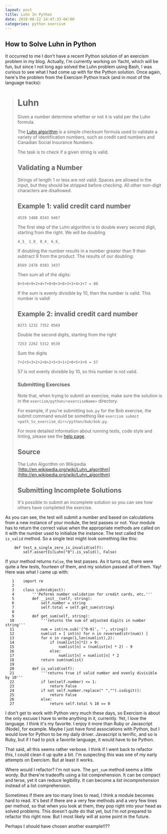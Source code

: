```yaml
---
layout: post
title: Luhn In Python
date: 2018-08-22 14:47:33-04:00
categories: python exercism
---
```


## How to Solve Luhn in Python

It occurred to me I don't have a recent Python solution of an exercism problem in my blog.  Actually, I'm currently working on Yacht, which will be fun, but since I not long ago solved the Luhn problem using Bash, I was
curious to see what I had come up with for the Python solution.  Once again, here's the problem from the Exercism Python track (and in most of the language tracks):


> # Luhn
> 
> Given a number determine whether or not it is valid per the Luhn formula.
> 
> The [Luhn algorithm](https://en.wikipedia.org/wiki/Luhn_algorithm) is
> a simple checksum formula used to validate a variety of identification
> numbers, such as credit card numbers and Canadian Social Insurance
> Numbers.
> 
> The task is to check if a given string is valid.
> 
> Validating a Number
> ------
> 
> Strings of length 1 or less are not valid. Spaces are allowed in the input,
> but they should be stripped before checking. All other non-digit characters
> are disallowed.
> 
> ## Example 1: valid credit card number
> 
> ```
> 4539 1488 0343 6467
> ```
> 
> The first step of the Luhn algorithm is to double every second digit,
> starting from the right. We will be doubling
> 
> ```
> 4_3_ 1_8_ 0_4_ 6_6_
> ```
> 
> If doubling the number results in a number greater than 9 then subtract 9
> from the product. The results of our doubling:
> 
> ```
> 8569 2478 0383 3437
> ```
> 
> Then sum all of the digits:
> 
> ```
> 8+5+6+9+2+4+7+8+0+3+8+3+3+4+3+7 = 80
> ```
> 
> If the sum is evenly divisible by 10, then the number is valid. This number is valid!
> 
> ## Example 2: invalid credit card number
> 
> ```
> 8273 1232 7352 0569
> ```
> 
> Double the second digits, starting from the right
> 
> ```
> 7253 2262 5312 0539
> ```
> 
> Sum the digits
> 
> ```
> 7+2+5+3+2+2+6+2+5+3+1+2+0+5+3+9 = 57
> ```
> 
> 57 is not evenly divisible by 10, so this number is not valid.
> 
> ### Submitting Exercises
> 
> Note that, when trying to submit an exercise, make sure the solution is in the `exercism/python/<exerciseName>` directory.
> 
> For example, if you're submitting `bob.py` for the Bob exercise, the submit command would be something like `exercism submit <path_to_exercism_dir>/python/bob/bob.py`.
> 
> 
> For more detailed information about running tests, code style and linting,
> please see the [help page](http://exercism.io/languages/python).
> 
> ## Source
> 
> The Luhn Algorithm on Wikipedia [http://en.wikipedia.org/wiki/Luhn_algorithm](http://en.wikipedia.org/wiki/Luhn_algorithm)
> 
> ## Submitting Incomplete Solutions
> It's possible to submit an incomplete solution so you can see how others have completed the exercise.

As you can see, the test will submit a number and based on calculations from a new instance of your module, the test passes or not.  Your module has to return the correct value when the appropriate methods are called on
it with the number used to initialize the instance.  The test called the `is_valid` method.  So a single test might look something like this:

```
    def test_a_single_zero_is_invalid(self):
        self.assertIs(Luhn("0").is_valid(), False)
```

If your method returns `False`, the test passes.  As it turns out, there were quite a few tests, fourteen of them, and my solution passed all of them.  Yay! Here was what I came up with:


```
   1	import re
   2	
   3	class Luhn(object):
   4	    '''Peforms number validation for credit cards, etc.'''
   5	    def __init__(self, string):
   6	        self.number = string
   7	        self.total = self.get_sum(string)
   8	
   9	    def get_sum(self, string):
  10	        '''returns the sum of adjusted digits in number string'''
  11	        num = int(re.sub('[^0-9]', '', string))
  12	        numlist = [ int(n) for n in reversed(str(num)) ]
  13	        for n in range(1,len(numlist),2):
  14	            if (numlist[n]*2) > 9:
  15	                numlist[n] = (numlist[n] * 2) - 9
  16	            else:
  17	                numlist[n] = numlist[n] * 2
  18	        return sum(numlist)
  19	
  20	    def is_valid(self):
  21	        '''returns true if valid number and evenly divisible by 10'''
  22	        if len(self.number) <= 1:
  23	            return False
  24	        if not self.number.replace(" ","").isdigit():
  25	            return False
  26	        else:
  27	            return self.total % 10 == 0
```

I don't get to work with Python very much these days, so Exercism is about the only excuse I have to write anything in it, currently.  Yet, I love the language.  I think it's my favorite.  I enjoy it more than Ruby or
Javascript (Node), for example.  Maybe I just have fond associations with Python, but I would love for Python to be my daily driver.  Javascript is terrific, and so is Ruby, but if I had to pick a favorite language, it
would have to be Python.

That said, all this seems rather verbose.  I think if I went back to refactor this, I could clean it up quite a bit.  I'm suspecting this was one of my early attempts on Exercism.  But at least it works.

Where would I refactor?  I'm not sure.  The `get_sum` method seems a little wordy.  But there're tradeoffs using a list comprehension.  It can be compact and terse, yet it can reduce legibility.  It can become a *list
incomprehension* instead of a list comprehension.  

Sometimes if there are too many lines to read, I think a module becomes hard to read.  It's best if there are a very few methods and a very few lines per method, so that when you look at them, they pop right into your
head as solved problems.  This doesn't quite do that yet, but I'm not prepared to refactor this right now.  But I most likely will at some point in the future.

Perhaps I should have chosen another example!!??
